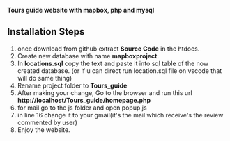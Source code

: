 **Tours guide website with mapbox, php and mysql**

## Installation Steps

1. once download from github extract **Source Code** in the htdocs.
2. Create new database with name **mapboxproject**.
3. In **locations.sql** copy the text and paste it into sql table of the now created database. 
    (or if u can direct run location.sql file on vscode that will do same thing)
4. Rename project folder to **Tours_guide**
5. After making your change, Go to the browser and run this url
 **http://localhost/Tours_guide/homepage.php**
6. for mail go to the js folder and open popup.js 
7. in line 16 change it to your gmail(it's the mail which receive's the review commented by user)
6. Enjoy the website.
 
